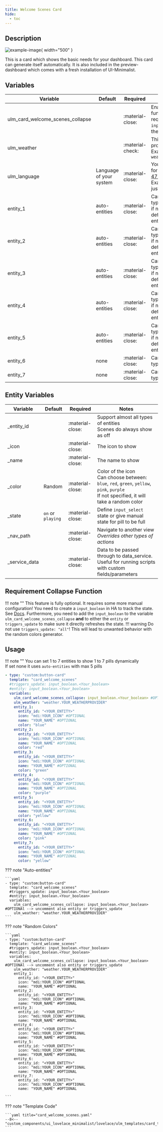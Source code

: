```yaml
---
title: Welcome Scenes Card
hide:
  - toc
---
```


<!-- markdownlint-disable MD046 -->

## Description

![example-image](../../assets/img/ulm_cards/card_welcome_scenes.png){ width="500" }

This is a card which shows the basic needs for your dashboard. This card can generate itself automatically. It is also included in the preview-dashboard which comes with a fresh installation of UI-Minimalist.

## Variables

| Variable                         | Default                 | Required         | Notes                                                                                                                                                    |
| -------------------------------- | ----------------------- | ---------------- | -------------------------------------------------------------------------------------------------------------------------------------------------------- |
| ulm_card_welcome_scenes_collapse |                         | :material-close: | Enables the collapse function. <br> requires an `input_boolean` to track the state                                                                       |
| ulm_weather                      |                         | :material-check: | This is your weather provider. <br> Example: `weather.your_provider`                                                                                     |
| ulm_language                     | Language of your system | :material-close: | You can set a different format with the [BCP-47 language tags](https://www.techonthenet.com/js/language_tags.php) <br> Example: `"en-US"` or just `"en"` |
| entity_1                         | auto-entities           | :material-close: | Can be any common type of entity <br> if no entity is specified defaults to auto-entities                                                                |
| entity_2                         | auto-entities           | :material-close: | Can be any common type of entity <br> if no entity is specified defaults to auto-entities                                                                |
| entity_3                         | auto-entities           | :material-close: | Can be any common type of entity <br> if no entity is specified defaults to auto-entities                                                                |
| entity_4                         | auto-entities           | :material-close: | Can be any common type of entity <br> if no entity is specified defaults to auto-entities                                                                |
| entity_5                         | auto-entities           | :material-close: | Can be any common type of entity <br> if no entity is specified defaults to auto-entities                                                                |
| entity_6                         | none                    | :material-close: | Can be any common type of entity                                                                                                                         |
| entity_7                         | none                    | :material-close: | Can be any common type of entity                                                                                                                         |

## Entity Variables

| Variable       | Default           | Required         | Notes                                                                                                                                            |
| -------------- | ----------------- | ---------------- | ------------------------------------------------------------------------------------------------------------------------------------------------ |
| \_entity_id    |                   | :material-close: | Support almost all types of entities <br> Scenes do always show as off                                                                           |
| \_icon         |                   | :material-close: | The icon to show                                                                                                                                 |
| \_name         |                   | :material-close: | The name to show                                                                                                                                 |
| \_color        | Random            | :material-close: | Color of the icon <br> Can choose between: `blue`, `red`, `green`, `yellow`, `pink`, `purple` <br> If not specified, it will take a random color |
| \_state        | `on` or `playing` | :material-close: | Define `input_select` state or give manual state for pill to be full                                                                             |
| \_nav_path     |                   | :material-close: | Navigate to another view <br> _Overrides other types of actions_                                                                                 |
| \_service_data |                   | :material-close: | Data to be passed through to data_service. Useful for running scripts with custom fields/parameters                                              |

## Requirement Collapse Function

!!! note ""
This feature is fully optional. It requires some more manual configuration!
You need to create a `input_boolean` in HA to track the state. See [Docs](https://www.home-assistant.io/integrations/input_boolean/).
Furthermore, you need to add the `input_boolean` to the variable `ulm_card_welcome_scenes_collapse` **and** to either the `entity` or `triggers_update` to make sure it directly refreshes the state.
!!! warning
Do not use `triggers_update: "all"`! This will lead to unwanted behavior with the random colors generator.

## Usage

!!! note ""
You can set 1 to 7 entities to show 1 to 7 pills dynamically <br>
If set none it uses `auto-entities` with max 5 pills

```yaml
- type: "custom:button-card"
  template: "card_welcome_scenes"
  #triggers_update: input_boolean.<Your_boolean>
  #entity: input_boolean.<Your_boolean>
  variables:
    ulm_card_welcome_scenes_collapse: input_boolean.<Your_boolean> #OPTIONAl --> uncomment also entity or triggers_update
    ulm_weather: "weather.YOUR_WEATHERPROVIDER"
    entity_1:
      entity_id: "<YOUR_ENTITY>"
      icon: "mdi:YOUR_ICON" #OPTIONAL
      name: "YOUR_NAME" #OPTIONAL
      color: "blue"
    entity_2:
      entity_id: "<YOUR_ENTITY>"
      icon: "mdi:YOUR_ICON" #OPTIONAL
      name: "YOUR_NAME" #OPTIONAL
      color: "red"
    entity_3:
      entity_id: "<YOUR_ENTITY>"
      icon: "mdi:YOUR_ICON" #OPTIONAL
      name: "YOUR_NAME" #OPTIONAL
      color: "green"
    entity_4:
      entity_id: "<YOUR_ENTITY>"
      icon: "mdi:YOUR_ICON" #OPTIONAL
      name: "YOUR_NAME" #OPTIONAL
      color: "purple"
    entity_5:
      entity_id: "<YOUR_ENTITY>"
      icon: "mdi:YOUR_ICON" #OPTIONAL
      name: "YOUR_NAME" #OPTIONAL
      color: "yellow"
    entity_6:
      entity_id: "<YOUR_ENTITY>"
      icon: "mdi:YOUR_ICON" #OPTIONAL
      name: "YOUR_NAME" #OPTIONAL
      color: "pink"
    entity_7:
      entity_id: "<YOUR_ENTITY>"
      icon: "mdi:YOUR_ICON" #OPTIONAL
      name: "YOUR_NAME" #OPTIONAL
      color: "yellow"
```

??? note "Auto-entities"

    ```yaml
    - type: "custom:button-card"
      template: "card_welcome_scenes"
      #triggers_update: input_boolean.<Your_boolean>
      #entity: input_boolean.<Your_boolean>
      variables:
        ulm_card_welcome_scenes_collapse: input_boolean.<Your_boolean> #OPTIONAl --> uncomment also entity or triggers_update
        ulm_weather: "weather.YOUR_WEATHERPROVIDER"
    ```

??? note "Random Colors"

    ```yaml
    - type: "custom:button-card"
      template: "card_welcome_scenes"
      #triggers_update: input_boolean.<Your_boolean>
      #entity: input_boolean.<Your_boolean>
      variables:
        ulm_card_welcome_scenes_collapse: input_boolean.<Your_boolean> #OPTIONAl --> uncomment also entity or triggers_update
        ulm_weather: "weather.YOUR_WEATHERPROVIDER"
        entity_1:
          entity_id: "<YOUR_ENTITY>"
          icon: "mdi:YOUR_ICON" #OPTIONAL
          name: "YOUR_NAME" #OPTIONAL
        entity_2:
          entity_id: "<YOUR_ENTITY>"
          icon: "mdi:YOUR_ICON" #OPTIONAL
          name: "YOUR_NAME" #OPTIONAL
        entity_3:
          entity_id: "<YOUR_ENTITY>"
          icon: "mdi:YOUR_ICON" #OPTIONAL
          name: "YOUR_NAME" #OPTIONAL
        entity_4:
          entity_id: "<YOUR_ENTITY>"
          icon: "mdi:YOUR_ICON" #OPTIONAL
          name: "YOUR_NAME" #OPTIONAL
        entity_5:
          entity_id: "<YOUR_ENTITY>"
          icon: "mdi:YOUR_ICON" #OPTIONAL
          name: "YOUR_NAME" #OPTIONAL
        entity_6:
          entity_id: "<YOUR_ENTITY>"
          icon: "mdi:YOUR_ICON" #OPTIONAL
          name: "YOUR_NAME" #OPTIONAL
        entity_7:
          entity_id: "<YOUR_ENTITY>"
          icon: "mdi:YOUR_ICON" #OPTIONAL
          name: "YOUR_NAME" #OPTIONAL

    ```

??? note "Template Code"

    ```yaml title="card_welcome_scenes.yaml"
    --8<-- "custom_components/ui_lovelace_minimalist/lovelace/ulm_templates/card_templates/cards/card_welcome_scenes.yaml"
    ```
